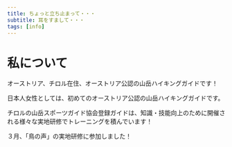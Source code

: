 ```yaml
---
title: ちょっと立ち止まって・・・
subtitle: 耳をすまして・・・
tags: [info]
---
```


# 私について

オーストリア、チロル在住、オーストリア公認の山岳ハイキングガイドです！

日本人女性としては、初めてのオーストリア公認の山岳ハイキングガイドです。

チロルの山岳スポーツガイド協会登録ガイドは、知識・技能向上のために開催される様々な実地研修でトレーニングを積んでいます！

３月、「鳥の声」の実地研修に参加しました！

# 
